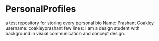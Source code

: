 PersonalProfiles
================

a test repository for storing every personal bio
Name: Prashant Coakley
username: coakleyprashant
few lines: I am a design student with background in 
visual communication and concept design.
